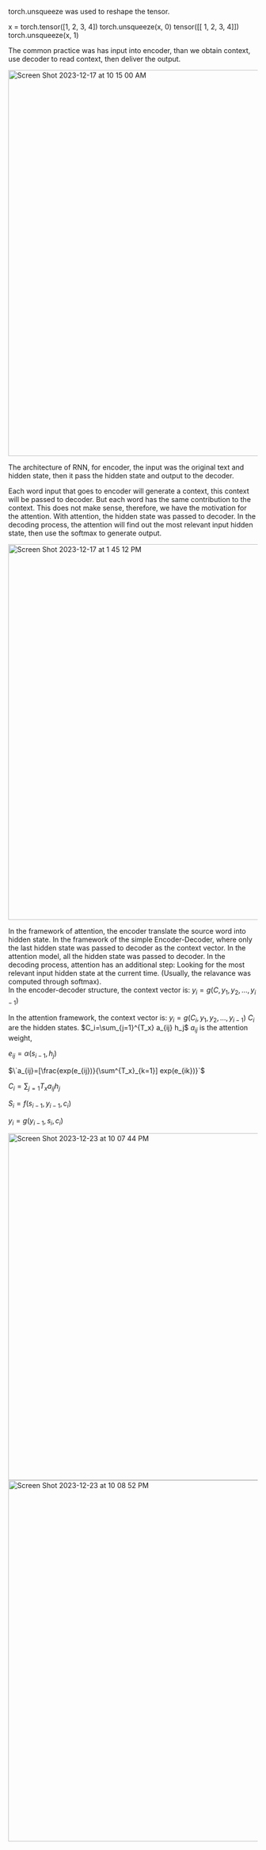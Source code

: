 torch.unsqueeze was used to reshape the tensor. 

x = torch.tensor([1, 2, 3, 4])
torch.unsqueeze(x, 0)
tensor([[ 1,  2,  3,  4]])
torch.unsqueeze(x, 1)

The common practice was has input into encoder, than we obtain context, use decoder to read context, then deliver the output.

<img width="780" alt="Screen Shot 2023-12-17 at 10 15 00 AM" src="https://github.com/daichaoyi/DeepLearning_CS7643/assets/50822172/d5aae7df-c469-4253-9f6f-0c11eadab7bb">

The architecture of RNN, for encoder, the input was the original text and hidden state, then it pass the hidden state and output to the decoder.  

Each word input that goes to encoder will generate a context, this context will be passed to decoder. But each word has the same contribution to the context. This does not make sense, therefore, we have the motivation for the attention.
With attention, the hidden state was passed to decoder. In the decoding process, the attention will find out the most relevant input hidden state, then use the softmax to generate output. 

<img width="759" alt="Screen Shot 2023-12-17 at 1 45 12 PM" src="https://github.com/daichaoyi/DeepLearning_CS7643/assets/50822172/dc1c0c84-43fa-4ecd-82d0-3899e94ae8fe">

In the framework of attention, the encoder translate the source word into hidden state. In the framework of the simple Encoder-Decoder, where only the last hidden state was passed to decoder as the context vector. In the attention model, all the hidden state was passed to decoder. In the decoding process, attention has an additional step: Looking for the most relevant input hidden state at the current time. (Usually, the relavance was computed through softmax).  
In the encoder-decoder structure, the context vector is:
$y_i=g(C, y_1, y_2, ..., y_{i-1})$

In the attention framework, the context vector is:
$y_i=g(C_i, y_1, y_2, ..., y_{i-1})$  $C_i$ are the hidden states. 
$C_i=\sum_{j=1}^{T_x} a_{ij} h_j$  $a_{ij}$ is the attention weight,

$e_{ij}=\alpha(s_{i-1}, h_j)$

$\`a_{ij}=[\frac{exp(e_{ij})}{\sum^{T_x}_{k=1}] exp(e_{ik})}`$

$C_{i}= \sum_{j=1}{T_x}a_{ij}h_j$

$S_i=f(s_{i-1}, y_{i-1}, c_i)$

$y_i= g(y_{i-1}, s_i, c_i)$

<img width="701" alt="Screen Shot 2023-12-23 at 10 07 44 PM" src="https://github.com/daichaoyi/DeepLearning_CS7643/assets/50822172/b9ff8113-4bfd-46fd-85a7-3955d23a29e6">



<img width="730" alt="Screen Shot 2023-12-23 at 10 08 52 PM" src="https://github.com/daichaoyi/DeepLearning_CS7643/assets/50822172/c187a735-d76b-461b-bf8c-45d9ef6075fd">








